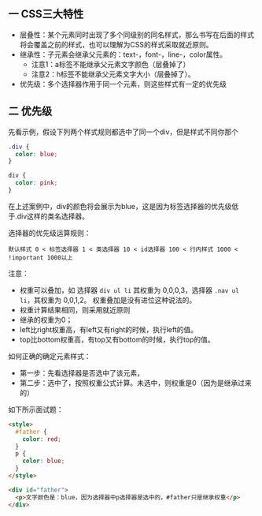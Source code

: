 ## 一 CSS三大特性

- 层叠性：某个元素同时出现了多个同级别的同名样式，那么书写在后面的样式将会覆盖之前的样式，也可以理解为CSS的样式采取就近原则。
- 继承性：子元素会继承父元素的：text-，font-，line-，color属性。
  - 注意1：a标签不能继承父元素文字颜色（层叠掉了）
  - 注意2：h标签不能继承父元素文字大小（层叠掉了）。
- 优先级：多个选择器作用于同一个元素，则这些样式有一定的优先级

## 二 优先级

先看示例，假设下列两个样式规则都选中了同一个div，但是样式不同你那个
```css
.div {
  color: blue;
}

div {
  color: pink;
}
```

在上述案例中，div的颜色将会展示为blue，这是因为标签选择器的优先级低于.div这样的类名选择器。  

选择器的优先级运算规则：
```
默认样式 0 < 标签选择器 1 < 类选择器 10 < id选择器 100 < 行内样式 1000 < !important 1000以上
```

注意：
- 权重可以叠加，如 选择器 `div ul li` 其权重为 0,0,0,3，选择器 `.nav ul li`，其权重为 0,0,1,2。  权重叠加是没有进位这种说法的。
- 权重计算结果相同，则采用就近原则
- 继承的权重为0；
- left比right权重高，有left又有right的时候，执行left的值。
- top比bottom权重高，有top又有bottom的时候，执行top的值。

如何正确的确定元素样式：
- 第一步：先看选择器是否选中了该元素，
- 第二步：选中了，按照权重公式计算。未选中，则权重是0（因为是继承过来的）

如下所示面试题：
```html
<style>
  #father {
    color: red;
  }
  p {
    color: blue;
  }
</style>

<div id="father">
  <p>文字颜色是：blue，因为选择器中p选择器是选中的，#father只是继承权重</p>
</div>
```